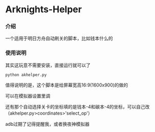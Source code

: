 # Arknights-Helper
### 介绍
一个适用于明日方舟自动刷关的脚本，比如钱本什么的
### 使用说明
其实这玩意不需要安装，直接运行就可以了
```
python akhelper.py
```
值得说明的是，这个脚本是给屏幕宽高16:9(1600x900)的做的

可以在模拟器设置里调

还有那个自动选择关卡的坐标填的是钱本-4和碳本-4的坐标，可以自己改（akhelper.py>coordinates>'select_op'）

adb过期了记得提醒我，或者换夜神模拟器
